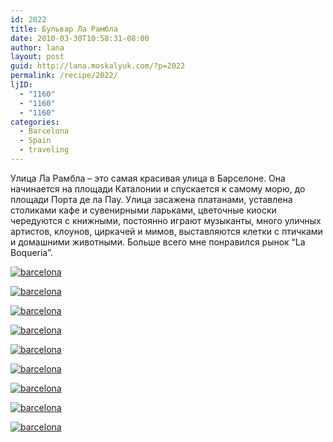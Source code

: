 ```yaml
---
id: 2022
title: Бульвар Ла Рамбла
date: 2010-03-30T10:58:31-08:00
author: lana
layout: post
guid: http://lana.moskalyuk.com/?p=2022
permalink: /recipe/2022/
ljID:
  - "1160"
  - "1160"
  - "1160"
categories:
  - Barcelona
  - Spain
  - traveling
---
```

Улица Ла Рамбла &#8211; это самая красивая улица в Барселоне. Она начинается на площади Каталонии и спускается к самому морю, до площади Порта де ла Пау. Улица засажена платанами, уставлена столиками кафе и сувенирными ларьками, цветочные киоски чередуются с книжными, постоянно играют музыканты, много уличных артистов, клоунов, циркачей и мимов, выставляются клетки с птичками и домашними животными. Больше всего мне понравился рынок &#8220;La Boqueria&#8221;.

<a class="flickr-image alignnone" title="barcelona" href="http://www.flickr.com/photos/67405678@N00/4476253099/" target="_blank"><img src="http://farm3.static.flickr.com/2686/4476253099_70934410d0.jpg" alt="barcelona" /></a>

<a class="flickr-image alignnone" title="barcelona" href="http://www.flickr.com/photos/67405678@N00/4476252681/" target="_blank"><img src="http://farm5.static.flickr.com/4062/4476252681_8ab8f0a8ae.jpg" alt="barcelona" /></a>

<!--more-->

<a class="flickr-image alignnone" title="barcelona" href="http://www.flickr.com/photos/67405678@N00/4477029768/" target="_blank"><img src="http://farm3.static.flickr.com/2803/4477029768_f7ab18bc57.jpg" alt="barcelona" /></a>

<a class="flickr-image alignnone" title="barcelona" href="http://www.flickr.com/photos/67405678@N00/4476251973/" target="_blank"><img src="http://farm3.static.flickr.com/2728/4476251973_27ce7e7a8d.jpg" alt="barcelona" /></a>

<a class="flickr-image alignnone" title="barcelona" href="http://www.flickr.com/photos/67405678@N00/4476251229/" target="_blank"><img src="http://farm5.static.flickr.com/4028/4476251229_8d5f9a110b.jpg" alt="barcelona" /></a>

<a class="flickr-image alignnone" title="barcelona" href="http://www.flickr.com/photos/67405678@N00/4476250555/" target="_blank"><img src="http://farm5.static.flickr.com/4012/4476250555_10aa4ff2db.jpg" alt="barcelona" /></a>

<a class="flickr-image alignnone" title="barcelona" href="http://www.flickr.com/photos/67405678@N00/4477025886/" target="_blank"><img src="http://farm5.static.flickr.com/4027/4477025886_478176c570.jpg" alt="barcelona" /></a>

<a class="flickr-image alignnone" title="barcelona" href="http://www.flickr.com/photos/67405678@N00/4477025310/" target="_blank"><img src="http://farm5.static.flickr.com/4061/4477025310_f90f19186c.jpg" alt="barcelona" /></a>

<a class="flickr-image alignnone" title="barcelona" href="http://www.flickr.com/photos/67405678@N00/4477024920/" target="_blank"><img src="http://farm3.static.flickr.com/2723/4477024920_0384096962.jpg" alt="barcelona" /></a>
